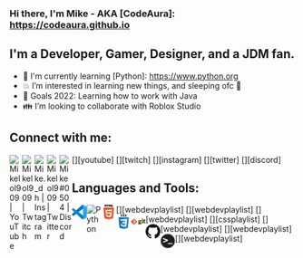### Hi there, I'm Mike - AKA [CodeAura]: https://codeaura.github.io 


## I'm a Developer, Gamer, Designer, and a JDM fan.
- 💼 I'm currently learning [Python]: https://www.python.org 
- 💥 I’m interested in learning new things, and sleeping ofc 🤣
- 🥅 Goals 2022: Learning how to work with Java 
- 👪 I’m looking to collaborate with Roblox Studio

## Connect with me:
[<img align="left" alt="Mikelol909 | YouTube" width="22px" src="https://cdn.jsdelivr.net/npm/simple-icons@v3/icons/youtube.svg" />][youtube]
[<img align="left" alt="Mikelol909 | Twitch" width="22px" src="https://img.icons8.com/ios-filled/50/000000/twitch.png" />][twitch]
[<img align="left" alt="Mike._dh | Instagram" width="22px" src="https://img.icons8.com/glyph-neue/64/000000/instagram-new.png" />][instagram]
[<img align="left" alt="Mikelol909| Twitter" width="22px" src="https://cdn.jsdelivr.net/npm/simple-icons@v3/icons/twitter.svg" />][twitter]
[<img align="left" alt="Mike#0504 | Discord" width="22px" src="https://img.icons8.com/ios-glyphs/30/000000/discord-logo.png" />][discord]

## Languages and Tools:
[<img align="left" alt="Visual Studio Code" width="26px" src="https://raw.githubusercontent.com/github/explore/80688e429a7d4ef2fca1e82350fe8e3517d3494d/topics/visual-studio-code/visual-studio-code.png" />][webdevplaylist]
[<img align="left" alt="Python" width="26px" src="https://findicons.com/files/icons/2711/free_icons_for_windows8_metro/26/python.png" />][webdevplaylist]
[<img align="left" alt="HTML5" width="26px" src="https://raw.githubusercontent.com/github/explore/80688e429a7d4ef2fca1e82350fe8e3517d3494d/topics/html/html.png" />][webdevplaylist]
[<img align="left" alt="CSS3" width="26px" src="https://raw.githubusercontent.com/github/explore/80688e429a7d4ef2fca1e82350fe8e3517d3494d/topics/css/css.png" />][cssplaylist]
[<img align="left" alt="Git" width="26px" src="https://raw.githubusercontent.com/github/explore/80688e429a7d4ef2fca1e82350fe8e3517d3494d/topics/git/git.png" />][webdevplaylist]
[<img align="left" alt="GitHub" width="26px" src="https://raw.githubusercontent.com/github/explore/78df643247d429f6cc873026c0622819ad797942/topics/github/github.png" />][webdevplaylist]
[<img align="left" alt="CMD" width="26px" src="https://raw.githubusercontent.com/github/explore/80688e429a7d4ef2fca1e82350fe8e3517d3494d/topics/terminal/terminal.png" />][webdevplaylist]
